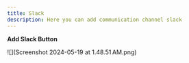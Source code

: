 ```yaml
---
title: Slack
description: Here you can add communication channel slack
---
```

**Add Slack Button**

![](Screenshot 2024-05-19 at 1.48.51 AM.png)